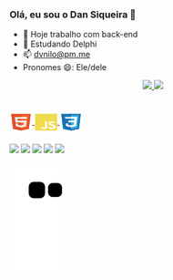 ### Olá, eu sou o Dan Siqueira 👋

- 🔭 Hoje trabalho com back-end
- 🌱 Estudando Delphi
- 📫 dvnilo@pm.me
- Pronomes 😄: Ele/dele

<div align="center">
  <a href="https://github.com/Dansikeira">
  <img height="180em" src="https://github-readme-stats.vercel.app/api?username=Dansikeira&show_icons=true&theme=dark&include_all_commits=true&count_private=true"/>
  <img height="180em" src="https://github-readme-stats.vercel.app/api/top-langs/?username=Dansikeira&layout=compact&langs_count=7&theme=dark"/>
</div>
  
  ###
  
  <div style="display: inline_block"><br>
   <img align="center" alt="Rafa-HTML" height="30" width="40" src="https://raw.githubusercontent.com/devicons/devicon/master/icons/html5/html5-original.svg">
    <img align="center" alt="Rafa-Js" height="30" width="40" src="https://raw.githubusercontent.com/devicons/devicon/master/icons/javascript/javascript-plain.svg">
  <img align="center" alt="Rafa-CSS" height="30" width="40" src="https://raw.githubusercontent.com/devicons/devicon/master/icons/css3/css3-original.svg">
  
    
     
</div>
  
  ###
  
  <div> 
 <a href="https://instagram.com/Dansikeira" target="_blank"><img src="https://img.shields.io/badge/-Instagram-%23E4405F?style=for-the-badge&logo=instagram&logoColor=white" target="_blank"></a>
    <a href = "mailto:dsdsants@gmail.com"><img src="https://img.shields.io/badge/Gmail-D14836?style=for-the-badge&logo=gmail&logoColor=white" target="_blank"></a>
    <a href="https://dev.to/dansikeira" target="_blank"><img src="https://img.shields.io/badge/dev.to-0A0A0A?style=for-the-badge&logo=dev.to&logoColor=white&logoColor=white" target="_blank"></a>
    <a href="https://twitter.com/codDanx" target="_blank"><img src="https://img.shields.io/badge/Twitter-1DA1F2?style=for-the-badge&logo=twitter&logoColor=white&logoColor=white" target="_blank"></a> 
    <a href="https://facebook.com/dvnilos" target="_blank"><img src="https://img.shields.io/badge/Facebook-1877F2?style=for-the-badge&logo=facebook&logoColor=white&logo=discord&logoColor=white" target="_blank"></a>

    
    
 ![Snake animation](https://github.com/dansikeira/dansikeira/blob/output/github-contribution-grid-snake.svg)
 
</div>
